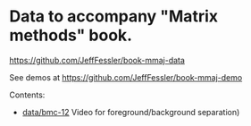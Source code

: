 # Data to accompany "Matrix methods" book.

https://github.com/JeffFessler/book-mmaj-data

See demos at
https://github.com/JeffFessler/book-mmaj-demo

Contents:
- [data/bmc-12](https://github.com/JeffFessler/book-mmaj-data/tree/main/data/bmc-12)
  Video for foreground/background separation)

